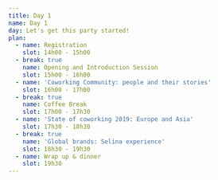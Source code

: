 ```yaml
---
title: Day 1
name: Day 1
day: Let's get this party started!
plan:
  - name: Registration
    slot: 14h00 - 15h00
  - break: true
    name: Opening and Introduction Session
    slot: 15h00 - 16h00
  - name: 'Coworking Community: people and their stories'
    slot: 16h00 - 17h00
  - break: true
    name: Coffee Break
    slot: 17h00 - 17h30
  - name: 'State of coworking 2019: Europe and Asia'
    slot: 17h30 - 18h30
  - break: true
    name: 'Global brands: Selina experience'
    slot: 18h30 - 19h30
  - name: Wrap up & dinner
    slot: 19h30
---
```



